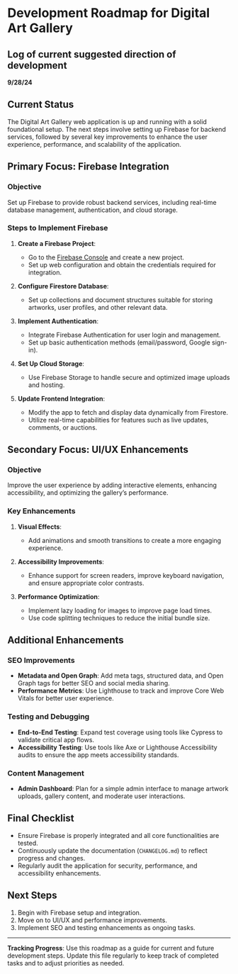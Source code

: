 # Development Roadmap for Digital Art Gallery
## Log of current suggested direction of development

**9/28/24**
## Current Status
The Digital Art Gallery web application is up and running with a solid foundational setup. The next steps involve setting up Firebase for backend services, followed by several key improvements to enhance the user experience, performance, and scalability of the application.

## Primary Focus: Firebase Integration

### **Objective**
Set up Firebase to provide robust backend services, including real-time database management, authentication, and cloud storage.

### **Steps to Implement Firebase**
1. **Create a Firebase Project**:
   - Go to the [Firebase Console](https://console.firebase.google.com/) and create a new project.
   - Set up web configuration and obtain the credentials required for integration.

2. **Configure Firestore Database**:
   - Set up collections and document structures suitable for storing artworks, user profiles, and other relevant data.

3. **Implement Authentication**:
   - Integrate Firebase Authentication for user login and management.
   - Set up basic authentication methods (email/password, Google sign-in).

4. **Set Up Cloud Storage**:
   - Use Firebase Storage to handle secure and optimized image uploads and hosting.

5. **Update Frontend Integration**:
   - Modify the app to fetch and display data dynamically from Firestore.
   - Utilize real-time capabilities for features such as live updates, comments, or auctions.

## Secondary Focus: UI/UX Enhancements

### **Objective**
Improve the user experience by adding interactive elements, enhancing accessibility, and optimizing the gallery’s performance.

### **Key Enhancements**
1. **Visual Effects**:
   - Add animations and smooth transitions to create a more engaging experience.

2. **Accessibility Improvements**:
   - Enhance support for screen readers, improve keyboard navigation, and ensure appropriate color contrasts.

3. **Performance Optimization**:
   - Implement lazy loading for images to improve page load times.
   - Use code splitting techniques to reduce the initial bundle size.

## Additional Enhancements

### **SEO Improvements**
- **Metadata and Open Graph**: Add meta tags, structured data, and Open Graph tags for better SEO and social media sharing.
- **Performance Metrics**: Use Lighthouse to track and improve Core Web Vitals for better user experience.

### **Testing and Debugging**
- **End-to-End Testing**: Expand test coverage using tools like Cypress to validate critical app flows.
- **Accessibility Testing**: Use tools like Axe or Lighthouse Accessibility audits to ensure the app meets accessibility standards.

### **Content Management**
- **Admin Dashboard**: Plan for a simple admin interface to manage artwork uploads, gallery content, and moderate user interactions.

## Final Checklist
- Ensure Firebase is properly integrated and all core functionalities are tested.
- Continuously update the documentation (`CHANGELOG.md`) to reflect progress and changes.
- Regularly audit the application for security, performance, and accessibility enhancements.

## Next Steps
1. Begin with Firebase setup and integration.
2. Move on to UI/UX and performance improvements.
3. Implement SEO and testing enhancements as ongoing tasks.

---

**Tracking Progress**: Use this roadmap as a guide for current and future development steps. Update this file regularly to keep track of completed tasks and to adjust priorities as needed.
